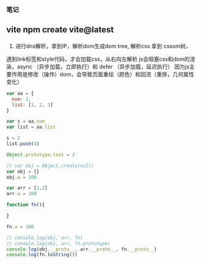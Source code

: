 ### 笔记

## vite  npm create vite@latest


#### 
1. 进行dns解析，拿到IP，解析dom生成dom tree, 解析css 拿到 cssom树，

遇到link标签和style代码，才会加载css，从右向左解析
js会阻塞css和dom的渲染，async （异步加载，立即执行）和 defer （异步加载，延迟执行）
因为js主要作用是修改（操作）dom，会导致页面重绘（颜色）和回流（重排，几何属性变化）

```js
var aa = {
  num: 1,
  list: [1, 2, 3]
}

var s = aa.num
var list = aa.list

s = 2
list.push(4)
```


```js
Object.prototype.test = 2

// var obj = Object.create(null)
var obj = {}
obj.a = 100

var arr = [1,2]
arr.a = 100

function fn(){

}

fn.a = 100

// console.log(obj, arr, fn)
// console.log(obj, arr, fn.prototype)
console.log(obj.__proto__, arr.__proto__, fn.__proto__)
console.log(fn.toString())

```